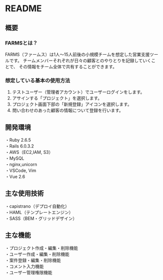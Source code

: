 # README

## 概要
### FARMSとは？
FARMS（ファームス）は1人〜15人前後の小規模チームを想定した営業支援ツールです。
チームメンバーそれぞれが日々の顧客とのやりとりを記録していくことで、
その情報をチーム全体で共有することができます。

### 想定している基本の使用方法
1. テストユーザー（管理者アカウント）でユーザーログインをします。
2. アサインする「プロジェクト」を選択します。
3. プロジェクト画面下部の「新規登録」アイコンを選択します。
4. 問い合わせのあった顧客の情報について登録を行います。

## 開発環境
・Ruby 2.6.5<br>
・Rails 6.0.3.2<br>
・AWS（EC2,IAM, S3）<br>
・MySQL<br>
・nginx,unicorn<br>
・VSCode, Vim<br>
・Vue 2.6<br>

## 主な使用技術
・capistrano（デプロイ自動化）<br>
・HAML（テンプレートエンジン）<br>
・SASS（BEM・グリッドデザイン）<br>

## 主な機能
・プロジェクト作成・編集・削除機能<br>
・ユーザー作成・編集・削除機能<br>
・案件登録・編集・削除機能<br>
・コメント入力機能<br>
・ユーザー管理権限機能<br>
